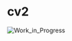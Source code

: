 # cv2


![Work_in_Progress](https://github.com/william-tiritilli/cv2/assets/46381506/e459426e-9ec9-4543-860c-c137d0317fdb)
